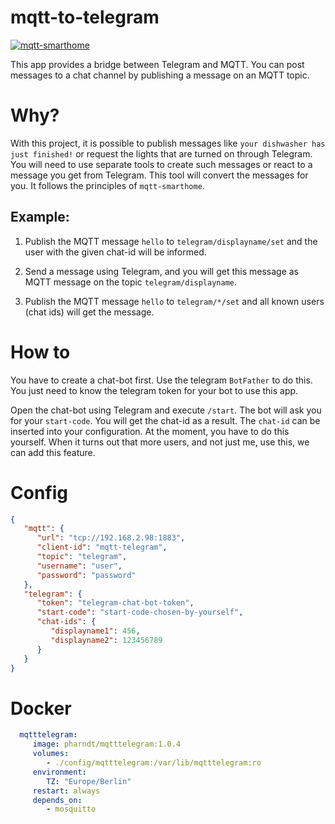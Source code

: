 # mqtt-to-telegram
[![mqtt-smarthome](https://img.shields.io/badge/mqtt-smarthome-blue.svg)](https://github.com/mqtt-smarthome/mqtt-smarthome)

This app provides a bridge between Telegram and MQTT.
You can post messages to a chat channel by publishing a message on an MQTT topic.

# Why?

With this project, it is possible to publish messages like `your dishwasher has just finished!`
or request the lights that are turned on through Telegram. You will need to use
separate tools to create such messages or react to a message you get from Telegram.
This tool will convert the messages for you. It follows the principles of `mqtt-smarthome`.

## Example:
1) Publish the MQTT message `hello` to `telegram/displayname/set`
   and the user with the given chat-id will be informed.

2) Send a message using Telegram, and you will get this message as MQTT message on the topic `telegram/displayname`.

3) Publish the MQTT message `hello` to `telegram/*/set`
   and all known users (chat ids) will get the message.

# How to

You have to create a chat-bot first. Use the telegram `BotFather` to do this.
You just need to know the telegram token for your bot to use this app.

Open the chat-bot using Telegram and execute `/start`.
The bot will ask you for your `start-code`. You will get the chat-id as a result.
The `chat-id` can be inserted into your configuration. At the moment, you have to
do this yourself. When it turns out that more users, and not just me, use this, we can add this feature.

# Config

```json
{
   "mqtt": {
      "url": "tcp://192.168.2.98:1883",
      "client-id": "mqtt-telegram",
      "topic": "telegram",
      "username": "user",
      "password": "password"
   },
   "telegram": {
      "token": "telegram-chat-bot-token",
      "start-code": "start-code-chosen-by-yourself",
      "chat-ids": {
         "displayname1": 456,
         "displayname2": 123456789
      }
   }
}
```

# Docker

```yaml
  mqtttelegram:
     image: pharndt/mqtttelegram:1.0.4
     volumes:
        - ./config/mqtttelegram:/var/lib/mqtttelegram:ro
     environment:
        TZ: "Europe/Berlin"
     restart: always
     depends_on:
        - mosquitto
 ```

